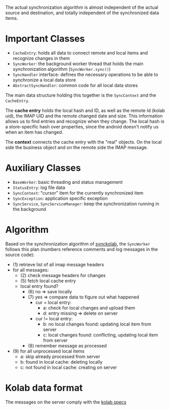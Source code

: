 The actual synchronization algorithm is almost independent of the actual source and destination, and totally independent of the synchronized data items.

# Important Classes #

  * `CacheEntry`: holds all data to connect remote and local items and recognize changes in them
  * `SyncWorker`: the background worker thread that holds the main synchronization algorithm (`SyncWorker.sync()`)
  * `SyncHandler` interface: defines the necessary operations to be able to synchronize a local data store
  * `AbstractSyncHandler`: common code for all local data stores

The main data structure holding this together is the `SyncContext` and the `CacheEntry`.

The **cache entry** holds the local hash and ID, as well as the remote Id (kolab uid), the IMAP UID and the remote changed date and size. This information allows us to find entries and recognize when they change. The local hash is a store-specific hash over properties, since the android doesn't notify us when an item has changed.

The **context** connects the cache entry with the "real" objects. On the local side the business object and on the remote side the IMAP message.

# Auxiliary Classes #

  * `BaseWorker`: basic threading and status management
  * `StatusEntry`: log file data
  * `SyncContext`: "cursor" item for the currently synchronized item
  * `SyncException`: application specific exception
  * `SyncService`, `SyncServiceManager`: keep the synchronization running in the background

# Algorithm #

Based on the synchronization algorithm of [synckolab](http://www.gargan.org/en/Mozilla_Extensions/SyncKolab/FAQ/), the `SyncWorker` follows this plan (numbers reference comments and log messages in the source code):

  * (1) retrieve list of all imap message headers
  * for all messages:
    * (2) check message headers for changes
    * (5) fetch local cache entry
    * local entry found?
      * (6) no => save locally
      * (7) yes => compare data to figure out what happened
        * cur = local entry:
          * a: check for local changes and upload them
          * d: entry missing => delete on server
        * cur != local entry:
          * b: no local changes found: updating local item from server
          * c: local changes found: conflicting, updating local item from server
      * (8) remember message as processed
  * (9) for all unprocessed local items
    * a: skip already processed from server
    * b: found in local cache: deleting locally
    * c: not found in local cache: creating on server

# Kolab data format #

The messages on the server comply with the [kolab specs](http://www.kolab.org/doc/kolabformat-2.0rc7-html/index.html)